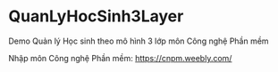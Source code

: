 # QuanLyHocSinh3Layer
Demo Quản lý Học sinh theo mô hình 3 lớp môn Công nghệ Phần mềm

Nhập môn Công nghệ Phần mềm: https://cnpm.weebly.com/
